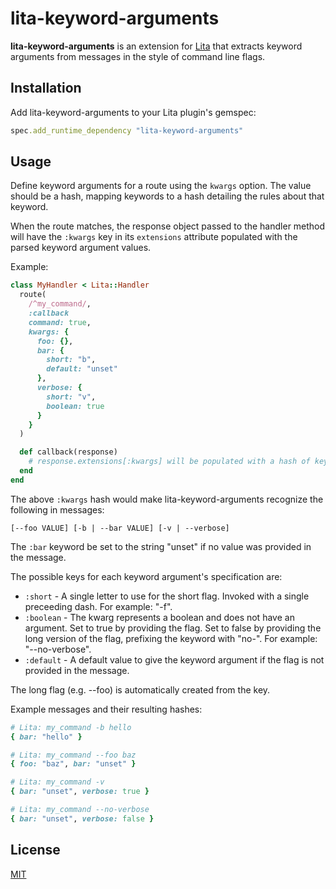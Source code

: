 # lita-keyword-arguments

**lita-keyword-arguments** is an extension for [Lita](https://www.lita.io/) that extracts keyword arguments from messages in the style of command line flags.

## Installation

Add lita-keyword-arguments to your Lita plugin's gemspec:

``` ruby
spec.add_runtime_dependency "lita-keyword-arguments"
```

## Usage

Define keyword arguments for a route using the `kwargs` option. The value should be a hash, mapping keywords to a hash detailing the rules about that keyword.

When the route matches, the response object passed to the handler method will have the `:kwargs` key in its `extensions` attribute populated with the parsed keyword argument values.

Example:

``` ruby
class MyHandler < Lita::Handler
  route(
    /^my_command/,
    :callback
    command: true,
    kwargs: {
      foo: {},
      bar: {
        short: "b",
        default: "unset"
      },
      verbose: {
        short: "v",
        boolean: true
      }
    }
  )

  def callback(response)
    # response.extensions[:kwargs] will be populated with a hash of keywords and their values.
  end
end
```

The above `:kwargs` hash would make lita-keyword-arguments recognize the following in messages:

```
[--foo VALUE] [-b | --bar VALUE] [-v | --verbose]
```

The `:bar` keyword be set to the string "unset" if no value was provided in the message.


The possible keys for each keyword argument's specification are:

* `:short` - A single letter to use for the short flag. Invoked with a single preceeding dash. For example: "-f".
* `:boolean` - The kwarg represents a boolean and does not have an argument. Set to true by providing the flag. Set to false by providing the long version of the flag, prefixing the keyword with "no-". For example: "--no-verbose".
* `:default` - A default value to give the keyword argument if the flag is not provided in the message.

The long flag (e.g. --foo) is automatically created from the key.

Example messages and their resulting hashes:

``` ruby
# Lita: my_command -b hello
{ bar: "hello" }

# Lita: my_command --foo baz
{ foo: "baz", bar: "unset" }

# Lita: my_command -v
{ bar: "unset", verbose: true }

# Lita: my_command --no-verbose
{ bar: "unset", verbose: false }
```

## License

[MIT](http://opensource.org/licenses/MIT)
